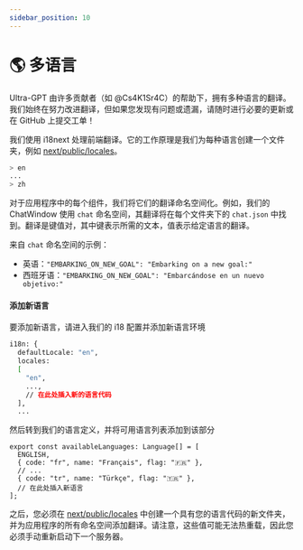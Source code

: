 ```yaml
---
sidebar_position: 10
---
```


# 🌎 多语言

Ultra-GPT 由许多贡献者（如 @Cs4K1Sr4C）的帮助下，拥有多种语言的翻译。我们始终在努力改进翻译，但如果您发现有问题或遗漏，请随时进行必要的更新或在 GitHub 上提交工单！


我们使用 i18next 处理前端翻译。它的工作原理是我们为每种语言创建一个文件夹，例如 [next/public/locales](https://github.com/reworkd/AgentGPT/tree/main/next/public/locales)。

```bash title="next/public/locales"
> en
...
> zh
```

对于应用程序中的每个组件，我们将它们的翻译命名空间化。例如，我们的 ChatWindow 使用 `chat` 命名空间，其翻译将在每个文件夹下的 `chat.json` 中找到。翻译是键值对，其中键表示所需的文本，值表示给定语言的翻译。

来自 `chat` 命名空间的示例：

- 英语：`"EMBARKING_ON_NEW_GOAL": "Embarking on a new goal:"`
- 西班牙语：`"EMBARKING_ON_NEW_GOAL": "Embarcándose en un nuevo objetivo:"`

#### 添加新语言

要添加新语言，请进入我们的 i18 配置并添加新语言环境

```bash title="next/next-i18next.config.js"
i18n: {
  defaultLocale: "en",
  locales:
  [
    "en",
    ...,
    // 在此处插入新的语言代码
  ],
  ...
```

然后转到我们的语言定义，并将可用语言列表添加到该部分

```tsx title="next/src/utils/languages.ts"
export const availableLanguages: Language[] = [
  ENGLISH,
  { code: "fr", name: "Français", flag: "🇫🇷" },
  // ...
  { code: "tr", name: "Türkçe", flag: "🇹🇷" },
  // 在此处插入新语言
];
```

之后，您必须在 [next/public/locales](https://github.com/reworkd/AgentGPT/tree/main/next/public/locales) 中创建一个具有您的语言代码的新文件夹，并为应用程序的所有命名空间添加翻译。请注意，这些值可能无法热重载，因此您必须手动重新启动下一个服务器。

